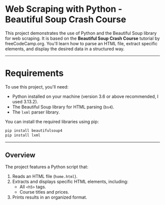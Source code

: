 # Web Scraping with Python - Beautiful Soup Crash Course

This project demonstrates the use of Python and the Beautiful Soup library for web scraping. It is based on the **Beautiful Soup Crash Course** tutorial by freeCodeCamp.org. You'll learn how to parse an HTML file, extract specific elements, and display the desired data in a structured way.

---

# Requirements

To use this project, you'll need:
- Python installed on your machine (version 3.6 or above recommended, I used 3.13.2).
- The Beautiful Soup library for HTML parsing (`bs4`).
- The `lxml` parser library.

You can install the required libraries using pip:

```bash
pip install beautifulsoup4
pip install lxml
```
---

## Overview

The project features a Python script that:
1. Reads an HTML file (`home.html`).
2. Extracts and displays specific HTML elements, including:
   - All `<h5>` tags.
   - Course titles and prices.
3. Prints results in an organized format.